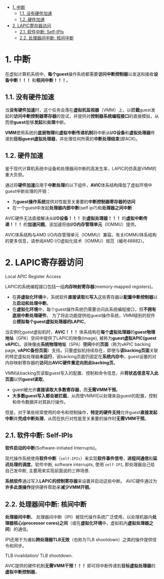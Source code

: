 
<!-- @import "[TOC]" {cmd="toc" depthFrom=1 depthTo=6 orderedList=false} -->

<!-- code_chunk_output -->

- [1. 中断](#1-中断)
  - [1.1. 没有硬件加速](#11-没有硬件加速)
  - [1.2. 硬件加速](#12-硬件加速)
- [2. LAPIC寄存器访问](#2-lapic寄存器访问)
  - [2.1. 软件中断: Self-IPIs](#21-软件中断-self-ipis)
  - [2.2. 处理器间中断: 核间中断](#22-处理器间中断-核间中断)

<!-- /code_chunk_output -->

# 1. 中断

在虚拟计算机系统中，**每个guest**操作系统都需要**访问中断控制器**以发送和接收**设备中断！！！** 和**核间中断！！！**。

## 1.1. 没有硬件加速

当**没有硬件加速**时，这个任务会落在**虚拟机监视器**（VMM）上，以**拦截**guest发起的**访问中断控制器寄存器**的尝试，并提供对**控制器系统编程接口**的直接模拟，从而使**guest**能够**发起**和**处理**中断。

**VMM**使用系统的**底层物理**和**虚拟中断传递机制**将中断从**I/O设备**和**虚拟处理器**传递到**目标guest虚拟处理器**，并处理任何所需的**中断处理结束**(即ACK)。

## 1.2. 硬件加速

鉴于现代计算机系统中设备和处理器间中断的高发生率，LAPIC的仿真是VMM的重大负担。

通过将**硬件加速**应用于**中断处理**的以下组件，**AVIC**体系结构降低了虚拟环境中guest中断处理的开销：

* 为**guest操作系统**提供对性能至关重要的**中断控制器寄存器的访问**
* 在一个guest中发起**处理器内部中断**(self ipi?)和**处理器之间中断**

AVIC硬件无法直接解决从**I/O设备！！！** 到**虚拟处理器！！！** 的**虚拟中断传递！！！** 的**加速问题**。该加速将由**I/O内存管理单元**（IOMMU）提供。

AVIC体系结构与AMD I/O内存管理单元（IOMMU）兼容。有关IOMMU体系结构的更多信息，请参阅AMD I/O虚拟化技术（IOMMU）规范（编号48882）。

# 2. LAPIC寄存器访问

Local APIC Register Access

LAPIC的系统编程接口包括一组**内存映射寄存器**(memory-mapped registers)。

* 在**非虚拟化环境**中，系统软件**直接读取**和**写入**这些寄存器以**配置中断控制器**以及**启动和处理中断**。 
* 在**虚拟化环境**中，每个guest操作系统仍需要访问此系统编程接口，但**不拥有底层中断处理硬件**。 为了将此功能提供给guest操作系统，VMM级别的软件会**模拟每个guest虚拟处理器的LAPIC**。

当实例化guest虚拟机时，**AVIC！！！** 体系结构在**每个虚拟处理器**的**guest物理地址**（GPA）空间中提供了LAPIC的映像(image), 被称为**guest虚拟APIC(guest vAPIC**)。该映像由**系统物理地址**（SPA）**空间**中的**页面**（称为vAPIC backing page, **vAPIC备份页面**）支持。只要虚拟机持续存在，即使与**该backing页面**关联的特定虚拟处理器**未运行**，该backing页面仍固定在**系统内存中**。guest设置的对内存映射寄存器的**访问**由**AVIC硬件重定向到此backing页**。

VMM从backing页读取guest写入的配置、控制和命令信息，并**将状态信息写入此页面**以供**guest读取**。
* guest被允许**直接读取大多数寄存器**，而**无需VMM干预**。
* **大多数guest写入都会被拦截**，从而使VMM可以处理来自guest的配置，控制和命令数据并对其执行操作。

但是，对于某些经常使用的命令和控制操作，**特定的硬件支持**允许guest**直接发起中断**并**完成中断处理**，从而在执行对性能至关重要的操作时**无需VMM干预**。

## 2.1. 软件中断: Self-IPIs

**软件启动的中断**(Software-initiated Interrupts)。 

现代操作系统使用**软件中断**（`self-IPIs`）来实现**软件事件信号**，**进程间通信**和**延迟处理的调度**。软件中断, software interrupts, 使用 `self-IPI`, 即处理器自己给自己发中断, 主要用来实现前面说的三种场景.

**系统软件**通过写入**LAPIC的控制寄存器**来设置并启动这些中断。 AVIC硬件通过为**许多此类操作**提供硬件帮助来**减少VMM开销**。

## 2.2. 处理器间中断: 核间中断

**处理器间中断**。 处理器间中断（IPI）被现代操作系统广泛使用，以处理机器内**处理器核心(processor cores)之间**（或在**虚拟化环境**中，虚拟机内**虚拟处理器之间**）的通信。 

IPI还用于为诸如**跨处理器TLB无效**（也称为TLB shootdown）之类的操作提供信令和同步。 

TLB invalidation/ TLB shootdown.

AVIC提供的硬件机制**无需VMM干预！！！** 即可将中断传递到**目标虚拟处理器**的**虚拟中断控制器**。
